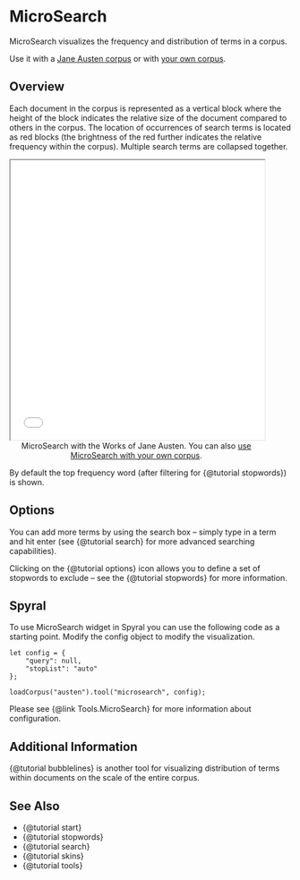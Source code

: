 # MicroSearch

MicroSearch visualizes the frequency and distribution of terms in a corpus. 

Use it with a [Jane Austen corpus](../?view=microsearch&corpus=austen) or with [your own corpus](../?view=microsearch).

## Overview

Each document in the corpus is represented as a vertical block where the height of the block indicates the relative size 
of the document compared to others in the corpus. The location of occurrences of search terms is located as red blocks 
(the brightness of the red further indicates the relative frequency within the corpus). Multiple search terms are 
collapsed together.

<iframe src="../tool/MicroSearch/?corpus=austen&subtitle=The+Works+of+Jane+Austen" style="width: 90%; height: 500px"></iframe>
<div style="width: 90%; text-align: center; margin-bottom: 1em;">MicroSearch with the Works of Jane Austen. You can also <a href="../?view=MicroSearch" target="_blank">use MicroSearch with your own corpus</a>.</div>

By default the top frequency word (after filtering for {@tutorial stopwords}) is shown.

## Options

You can add more terms by using the search box – simply type in a term and hit enter (see {@tutorial search} for 
more advanced searching capabilities).

Clicking on the {@tutorial options} icon allows you to define a set of stopwords to exclude – see the 
{@tutorial stopwords} for more information.

## Spyral

To use MicroSearch widget in Spyral you can use the following code as a starting point. Modify the config object to 
modify the visualization.

```
let config = {
    "query": null,
    "stopList": "auto"
};

loadCorpus("austen").tool("microsearch", config);
```

Please see {@link Tools.MicroSearch} for more information about configuration.

## Additional Information

{@tutorial bubblelines} is another tool for visualizing distribution of terms within documents on the scale of the entire corpus.

## See Also

- {@tutorial start}
- {@tutorial stopwords}
- {@tutorial search}
- {@tutorial skins}
- {@tutorial tools}
